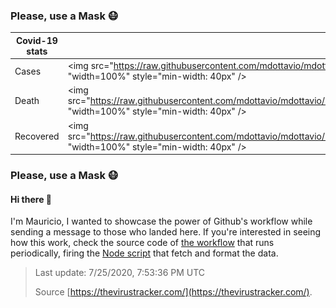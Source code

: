 

### Please, use a Mask 😷

| Covid-19 stats | | Total | Today |
|-----------------|-----------------------------|---------|---------|
| Cases | <img src="https://raw.githubusercontent.com/mdottavio/mdottavio/master/imgs/total.svg" "width=100%" style="min-width: 40px" /> | 16087328 | +155883 |
| Death | <img src="https://raw.githubusercontent.com/mdottavio/mdottavio/master/imgs/death.svg" "width=100%" style="min-width: 40px" /> | 645316 | +3431 |
| Recovered | <img src="https://raw.githubusercontent.com/mdottavio/mdottavio/master/imgs/recovered.svg" "width=100%" style="min-width: 40px" /> | 9827775 | |

### Please, use a Mask 😷

#### Hi there 👋
I'm Mauricio, I wanted to showcase the power of Github's workflow while sending a message to those who landed here.
If you're interested in seeing how this work, check the source code of [the workflow](https://github.com/mdottavio/mdottavio/blob/master/.github/workflows/updateReadme.yml) that runs periodically, firing
the [Node script](https://github.com/mdottavio/mdottavio/tree/covidstats) that fetch and format the data.

> Last update: 7/25/2020, 7:53:36 PM UTC
>
> Source [https://thevirustracker.com/](https://thevirustracker.com/).

 
